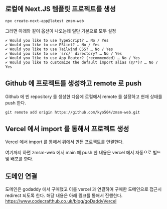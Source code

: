 ## 로컬에 Next.JS 템플릿 프로젝트를 생성

```
npx create-next-app@latest zmsm-web
```

그러면 아래와 같이 옵션이 나오는데 일단 기본으로 모두 설정

```
✔ Would you like to use TypeScript? … No / Yes
✔ Would you like to use ESLint? … No / Yes
✔ Would you like to use Tailwind CSS? … No / Yes
✔ Would you like to use `src/` directory? … No / Yes
✔ Would you like to use App Router? (recommended) … No / Yes
✔ Would you like to customize the default import alias (@/*)? … No / Yes
```

## Github 에 프로젝트를 생성하고 remote 로 push

Github 에 빈 repository 를 생성한 다음에 로컬에서 remote 를 설정하고 현재 상태를 push 한다.

```
git remote add origin https://github.com/kyo504/zmsm-web.git
```

## Vercel 에서 import 를 통해서 프로젝트 생성

Vercel 에서 import 를 통해서 위에서 만든 프로젝트를 연결한다.

여기까지 하면 zmsm-web 에서 main 에 push 한 내용은 vercel 에서 자동으로 빌드 및 배포를 한다.

## 도메인 연결

도메인은 godaddy 에서 구매했고 이를 vercel 과 연결하여 구매한 도메인으로 접근시 redirect 되도록 한다. 해당 내용은 아래 링크를 통해서 진행한다.
https://www.codecrafthub.co.uk/blog/goDaddyVercel

